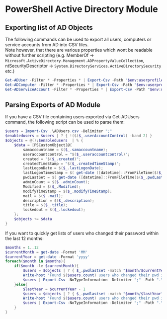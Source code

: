 # PowerShell Active Directory Module
## Exporting list of AD Objects
The following commands can be used to export all users, computers or service accounts from AD into CSV files.   
Note however, that there are various properties which wont be readable without further scripting (e.g. MemberOf -> `Microsoft.ActiveDirectory.Management.ADPropertyValueCollection`, ntSecurityDescriptor -> `System.DirectoryServices.ActiveDirectorySecurity` etc.)    
```powershell
Get-ADUser -Filter * -Properties * | Export-Csv -Path "$env:userprofile\Desktop\All_ADUsers.csv" -NoTypeInformation -Delimiter ";"
Get-ADComputer -Filter * -Properties * | Export-Csv -Path "$env:userprofile\Desktop\All_ADComputers.csv" -NoTypeInformation -Delimiter ";"
Get-ADServiceAccount -Filter * -Properties * | Export-Csv -Path "$env:userprofile\Desktop\All_ADSvcAccs.csv" -NoTypeInformation -Delimiter ";"
```
## Parsing Exports of AD Module
If you have a CSV file containing users exported via Get-ADUsers command, the following script can be used to parse them:   
```powershell
$users = Import-Csv .\ADUsers.csv -Delimiter ";" 
$enabledusers = $users | ? { !($($_.userAccountControl) -band 2) } 
$objects = @();$enabledusers  | % {
    $data = [PSCustomObject]@{
        samaccountname = $($_.samaccountname);
        useraccountcontrol = "$($_.useraccountcontrol)";
        created = "$($_.created)";
        createdTimeStamp = "$($_.createdTimeStamp)";
        lastLogonDate = $($_.lastLogonDate);
        lastLogonTimestamp = $( get-date ([datetime]::FromFileTime($($_.lastLogonTimestamp))) -f "dd/MM/yyyy HH:mm" );
        pwdLastSet = $( get-date ([datetime]::FromFileTime($($_.pwdLastSet))) -f "dd/MM/yyyy HH:mm" );
        adminCount = $($_.adminCount);
        Modified = $($_.Modified);
        modifyTimeStamp = $($_.modifyTimeStamp);
        mail = $($_.mail);
        description = $($_.description);
        title = $($_.title);
        lockedout = $($_.lockedout);
    };
    $objects += $data
}
```
If you want to quickly get lists of users who changed their password within the last 12 months:   

```powershell
$months = 1..12
$currentMonth = get-date -Format 'MM'
$currentYear = get-date -Format 'yyyy'
foreach($month in $months){
    if($month -le $currentMonth){
        $users = $objects | ? { $_.pwdlastset -match "$month/$currentYear" } 
        Write-host "Found $($users.count) users who changed their pwd in $month/$currentYear"
        $users | Export-Csv -NoTypeInformation -Delimiter ";" -Path ".\Users_changedPWD_$month`_$currentYear.csv"
    }else{
        $lastYear = $currentYear - 1
        $users = $objects | ? { $_.pwdlastset -match "$month/$lastYear" } 
        Write-host "Found $($users.count) users who changed their pwd in $month/$lastYear"
        $users | Export-Csv -NoTypeInformation -Delimiter ";" -Path ".\Users_changedPWD_$month`_$lastYear.csv"
    }
}
```
